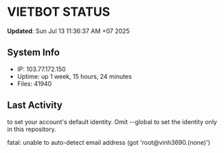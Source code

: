 # VIETBOT STATUS
**Updated**: Sun Jul 13 11:36:37 AM +07 2025

## System Info
- IP: 103.77.172.150
- Uptime: up 1 week, 15 hours, 24 minutes
- Files: 41940

## Last Activity

to set your account's default identity.
Omit --global to set the identity only in this repository.

fatal: unable to auto-detect email address (got 'root@vinh3690.(none)')
